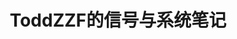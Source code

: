 ---
title: ToddZZF的信号与系统笔记
series: true
cascade:
  params:
    math: true
  authors:
    - name: ToddZZF
    - image: https://avatars.githubusercontent.com/u/89148407?v=4
---